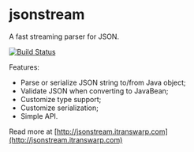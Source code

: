 jsonstream
==========

A fast streaming parser for JSON.

[![Build Status](https://travis-ci.org/michaelliao/jsonstream.svg?branch=master)](https://travis-ci.org/michaelliao/jsonstream)

Features:

* Parse or serialize JSON string to/from Java object;
* Validate JSON when converting to JavaBean;
* Customize type support;
* Customize serialization;
* Simple API.

Read more at [http://jsonstream.itranswarp.com](http://jsonstream.itranswarp.com)
